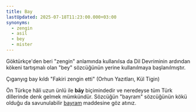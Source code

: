 ```yaml
---
title: Bay
lastUpdated: 2025-07-18T11:23:00.000+03:00
synonyms:
  - zengin
  - asil
  - bey
  - mister
---
```

Göktürkçe'den beri "zengin" anlamında kullanılsa da Dil Devriminin ardından kökeni tartışmalı olan "bey" sözcüğünün yerine kullanılmaya başlanılmıştır.

Çıganyıg bay kıldı "Fakiri zengin etti" (Orhun Yazıtları, Kül Tigin)

Ön Türkçe hâli uzun ünlü ile **bāy** biçimindedir ve neredeyse tüm Türk dillerinde denk gelmek mümkündür. Sözcüğün "bayram" sözcüğünün kökü olduğu da savunulabilir [bayram](/sozluk/bayram) maddesine göz atınız.
